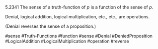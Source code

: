 5.2341 The sense of a truth-function of $p$ is a function of the sense of $p$.

Denial, logical addition, logical multiplication, etc., etc., are operations.

(Denial reverses the sense of a proposition.)

#sense #Truth-Functions #function #sense #Denial #DeniedProposition #LogicalAddition #LogicalMultiplication #operation #reverse 